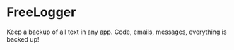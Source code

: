FreeLogger
==========

Keep a backup of all text in any app. Code, emails, messages, everything is backed up!
